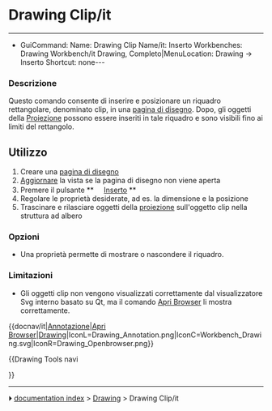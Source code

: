 # Drawing Clip/it
---
- GuiCommand:   Name: Drawing Clip   Name/it: Inserto   Workbenches: Drawing Workbench/it   Drawing, Completo|MenuLocation: Drawing -> Inserto   Shortcut: none---

### Descrizione

Questo comando consente di inserire e posizionare un riquadro rettangolare, denominato clip, in una [pagina di disegno](Drawing_Landscape_A3/it.md). Dopo, gli oggetti della [Proiezione](Drawing_View/it.md) possono essere inseriti in tale riquadro e sono visibili fino ai limiti del rettangolo.

## Utilizzo

1.  Creare una [pagina di disegno](Drawing_Landscape_A3/it.md)
2.  [Aggiornare](Std_Refresh/it.md) la vista se la pagina di disegno non viene aperta
3.  Premere il pulsante **<img src="images/Drawing_Clip.png" width=16px> [Inserto](Drawing_Clip/it.md)
**
4.  Regolare le proprietà desiderate, ad es. la dimensione e la posizione
5.  Trascinare e rilasciare oggetti della [proiezione](Drawing_View/it.md) sull\'oggetto clip nella struttura ad albero

### Opzioni

-   Una proprietà permette di mostrare o nascondere il riquadro.

### Limitazioni

-   Gli oggetti clip non vengono visualizzati correttamente dal visualizzatore Svg interno basato su Qt, ma il comando [Apri Browser](Drawing_Openbrowser/it.md) li mostra correttamente.


{{docnav/it|[Annotazione](Drawing_Annotation/it.md)|[Apri Browser](Drawing_Openbrowser/it.md)|[Drawing](Drawing_Workbench/it.md)|IconL=Drawing_Annotation.png|IconC=Workbench_Drawing.svg|IconR=Drawing_Openbrowser.png}}


{{Drawing Tools navi

}}



---
⏵ [documentation index](../README.md) > [Drawing](Category_Drawing.md) > Drawing Clip/it
